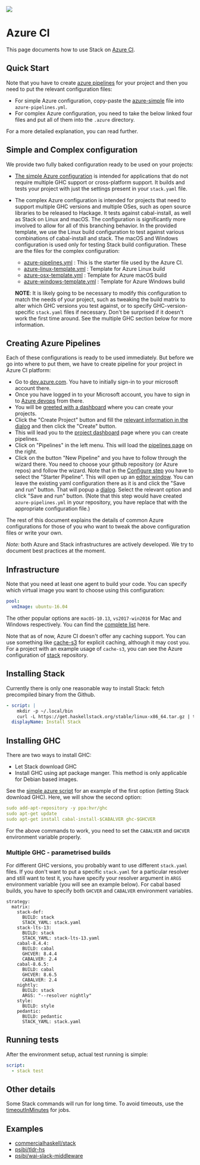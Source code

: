 <div class="hidden-warning"><a href="https://docs.haskellstack.org/"><img src="https://cdn.jsdelivr.net/gh/commercialhaskell/stack/doc/img/hidden-warning.svg"></a></div>

# Azure CI

This page documents how to use Stack on [Azure
CI](http://dev.azure.com/).

## Quick Start

Note that you have to create [azure
pipelines](#creating-azure-pipelines) for your project and then you
need to put the relevant configuration files:

* For simple Azure configuration, copy-paste the
  [azure-simple](https://raw.githubusercontent.com/commercialhaskell/stack/stable/doc/azure/azure-simple.yml)
  file into `azure-pipelines.yml`.
* For complex Azure configuration, you need to take the below linked
  four files and put all of them into the `.azure` directory.

For a more detailed explanation, you can read further.

## Simple and Complex configuration

We provide two fully baked configuration ready to be
used on your projects:

* [The simple Azure configuration](https://raw.githubusercontent.com/commercialhaskell/stack/stable/doc/azure/azure-simple.yml)
  is intended for applications that do not require multiple GHC
  support or cross-platform support. It builds and tests your project
  with just the settings present in your `stack.yaml` file.
* The complex Azure configuration is intended for projects that need
  to support multiple GHC versions and multiple OSes, such as open
  source libraries to be released to Hackage. It tests against
  cabal-install, as well as Stack on Linux and macOS. The
  configuration is significantly more involved to allow for all of
  this branching behavior. In the provided template, we use the Linux
  build configuration to test against various combinations of
  cabal-install and stack. The macOS and Windows configuration is used
  only for testing Stack build configuration. These are the files for
  the complex configuration:
  - [azure-pipelines.yml](https://raw.githubusercontent.com/commercialhaskell/stack/stable/doc/azure/azure-pipelines.yml) : This is the starter file used by the Azure CI.
  - [azure-linux-template.yml](https://raw.githubusercontent.com/commercialhaskell/stack/stable/doc/azure/azure-linux-template.yml) : Template for Azure Linux build
  - [azure-osx-template.yml](https://raw.githubusercontent.com/commercialhaskell/stack/stable/doc/azure/azure-osx-template.yml) : Template for Azure macOS build
  - [azure-windows-template.yml](https://raw.githubusercontent.com/commercialhaskell/stack/stable/doc/azure/azure-windows-template.yml) : Template for Azure Windows build

  __NOTE__: It is likely going to be necessary to modify this configuration to
  match the needs of your project, such as tweaking the build matrix to alter
  which GHC versions you test against, or to specify GHC-version-specific
  `stack.yaml` files if necessary. Don't be surprised if it doesn't work the
  first time around. See the multiple GHC section below for more information.

## Creating Azure Pipelines

Each of these configurations is ready to be used immediately. But
before we go into where to put them, we have to create pipeline for
your project in Azure CI platform:

* Go to [dev.azure.com](https://dev.azure.com). You have to initially
  sign-in to your microsoft account there.
* Once you have logged in to your Microsoft account, you have to sign
  in to [Azure
  devops](https://user-images.githubusercontent.com/737477/52465678-70963080-2ba5-11e9-83d8-84112b140236.png)
  from there.
* You will be [greeted with a
  dashboard](https://user-images.githubusercontent.com/737477/52465677-70963080-2ba5-11e9-904a-c15c7c0524ef.png)
  where you can create your projects.
* Click the "Create Project" button and fill the [relevant information
  in the dialog](https://user-images.githubusercontent.com/737477/52465676-70963080-2ba5-11e9-82a4-093ee58f11c9.png) and then click the "Create" button.
* This will lead you to the [project
  dashboard](https://user-images.githubusercontent.com/737477/52465675-6ffd9a00-2ba5-11e9-917e-3dec251fcc87.png)
  page where you can create pipelines.
* Click on "Pipelines" in the left menu. This will load the [pipelines
  page](https://user-images.githubusercontent.com/737477/52465673-6ffd9a00-2ba5-11e9-97a4-04e703ae1fbc.png)
  on the right.
* Click on the button "New Pipeline" and you have to follow through
  the wizard there. You need to choose your github repository (or
  Azure repos) and follow the wizard. Note that in the [Configure
  step](https://user-images.githubusercontent.com/737477/52465670-6ffd9a00-2ba5-11e9-83a3-9fffdacbf249.png)
  you have to select the "Starter Pipeline". This will open up an
  [editor
  window](https://user-images.githubusercontent.com/737477/52465669-6f650380-2ba5-11e9-9662-e9c6fc2682b5.png). You
  can leave the existing yaml configuration there as it is and click
  the "Save and run" button.  That will popup a
  [dialog](https://user-images.githubusercontent.com/737477/52465668-6f650380-2ba5-11e9-9203-6347a609e3c4.png). Select
  the relevant option and click "Save and run" button. (Note that this
  step would have created `azure-pipelines.yml` in your repository,
  you have replace that with the appropriate configuration file.)

The rest of this document explains the details of common Azure
configurations for those of you who want to tweak the above
configuration files or write your own.

*Note:* both Azure and Stack infrastructures are actively
 developed. We try to document best practices at the moment.

## Infrastructure

Note that you need at least one agent to build your code. You can
specify which virtual image you want to choose using this configuration:

``` yaml
pool:
  vmImage: ubuntu-16.04
```

The other popular options are `macOS-10.13`, `vs2017-win2016` for Mac
and Windows respectively. You can find the [complete
list](https://docs.microsoft.com/en-us/azure/devops/pipelines/agents/hosted?view=vsts&tabs=yaml)
here.

Note that as of now, Azure CI doesn't offer any caching support. You
can use something like [cache-s3](https://github.com/fpco/cache-s3)
for explicit caching, although it may cost you. For a project with an
example usage of `cache-s3`, you can see the Azure configuration of
[stack](https://github.com/commercialhaskell/stack) repository.

## Installing Stack

Currently there is only one reasonable way to install Stack: fetch precompiled
binary from the Github.

```yaml
- script: |
    mkdir -p ~/.local/bin
    curl -L https://get.haskellstack.org/stable/linux-x86_64.tar.gz | tar xz --wildcards --strip-components=1 -C ~/.local/bin '*/stack'
  displayName: Install Stack
```

## Installing GHC

There are two ways to install GHC:

- Let Stack download GHC
- Install GHC using apt package manger. This method is only applicable
  for Debian based images.

See the [simple azure
script](https://raw.githubusercontent.com/commercialhaskell/stack/stable/doc/azure/azure-simple.yml)
for an example of the first option (letting Stack download GHC). Here,
we will show the second option:

```yaml
sudo add-apt-repository -y ppa:hvr/ghc
sudo apt-get update
sudo apt-get install cabal-install-$CABALVER ghc-$GHCVER
```

For the above commands to work, you need to set the `CABALVER` and
`GHCVER` environment variable properly.

### Multiple GHC - parametrised builds

For different GHC versions, you probably want to use different
`stack.yaml` files. If you don't want to put a specific `stack.yaml`
for a particular resolver and still want to test it, you have specify
your resolver argument in `ARGS` environment variable (you will see an
example below). For cabal based builds, you have to specify both
`GHCVER` and `CABALVER` environment variables.

```
strategy:
  matrix:
    stack-def:
      BUILD: stack
      STACK_YAML: stack.yaml
    stack-lts-13:
      BUILD: stack
      STACK_YAML: stack-lts-13.yaml
    cabal-8.4.4:
      BUILD: cabal
      GHCVER: 8.4.4
      CABALVER: 2.4
    cabal-8.6.5:
      BUILD: cabal
      GHCVER: 8.6.5
      CABALVER: 2.4
    nightly:
      BUILD: stack
      ARGS: "--resolver nightly"
    style:
      BUILD: style
    pedantic:
      BUILD: pedantic
      STACK_YAML: stack.yaml
```

## Running tests

After the environment setup, actual test running is simple:

```yaml
script:
  - stack test
```

## Other details

Some Stack commands will run for long time. To avoid timeouts, use the [timeoutInMinutes](https://docs.microsoft.com/en-us/azure/devops/pipelines/process/phases?tabs=yaml&view=azdevops#timeouts) for jobs.

## Examples

- [commercialhaskell/stack](https://github.com/commercialhaskell/stack/blob/master/azure-pipelines.yml)
- [psibi/tldr-hs](http://github.com/psibi/tldr-hs)
- [psibi/wai-slack-middleware](https://github.com/psibi/wai-slack-middleware)
